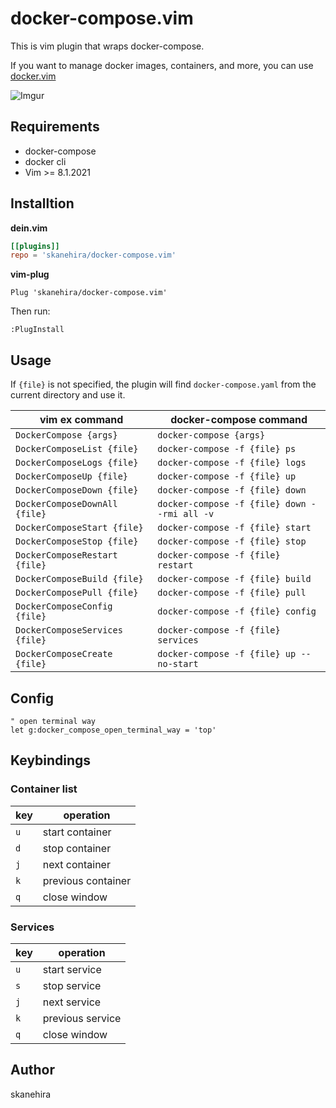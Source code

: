 # docker-compose.vim
This is vim plugin that wraps docker-compose.

If you want to manage docker images, containers, and more,
you can use [docker.vim](https://github.com/skanehira/docker.vim)

![Imgur](https://imgur.com/8svyqMN.gif)

## Requirements
- docker-compose
- docker cli
- Vim >= 8.1.2021

## Installtion

**dein.vim**

```toml
[[plugins]]
repo = 'skanehira/docker-compose.vim'
```

**vim-plug**

```
Plug 'skanehira/docker-compose.vim'
```

Then run:
```
:PlugInstall
```

## Usage
If `{file}` is not specified, the plugin will find
`docker-compose.yaml` from the current directory and use it.

| vim ex command                 | docker-compose command                       |
|--------------------------------|----------------------------------------------|
| `DockerCompose {args}`         | `docker-compose {args}`                      |
| `DockerComposeList {file}`     | `docker-compose -f {file} ps`                |
| `DockerComposeLogs {file}`     | `docker-compose -f {file} logs`              |
| `DockerComposeUp {file}`       | `docker-compose -f {file} up`                |
| `DockerComposeDown {file}`     | `docker-compose -f {file} down`              |
| `DockerComposeDownAll {file}`  | `docker-compose -f {file} down --rmi all -v` |
| `DockerComposeStart {file}`    | `docker-compose -f {file} start`             |
| `DockerComposeStop {file}`     | `docker-compose -f {file} stop`              |
| `DockerComposeRestart {file}`  | `docker-compose -f {file} restart`           |
| `DockerComposeBuild {file}`    | `docker-compose -f {file} build`             |
| `DockerComposePull {file}`     | `docker-compose -f {file} pull`              |
| `DockerComposeConfig {file}`   | `docker-compose -f {file} config`            |
| `DockerComposeServices {file}` | `docker-compose -f {file} services`          |
| `DockerComposeCreate {file}`   | `docker-compose -f {file} up --no-start`     |

## Config
```vim
" open terminal way
let g:docker_compose_open_terminal_way = 'top'
```

## Keybindings

### Container list

| key   | operation          |
|-------|--------------------|
| `u`   | start container    |
| `d`   | stop container     |
| `j`   | next container     |
| `k`   | previous container |
| `q`   | close window       |

### Services

| key   | operation        |
|-------|------------------|
| `u`   | start service    |
| `s`   | stop service     |
| `j`   | next service     |
| `k`   | previous service |
| `q`   | close window     |

## Author
skanehira
